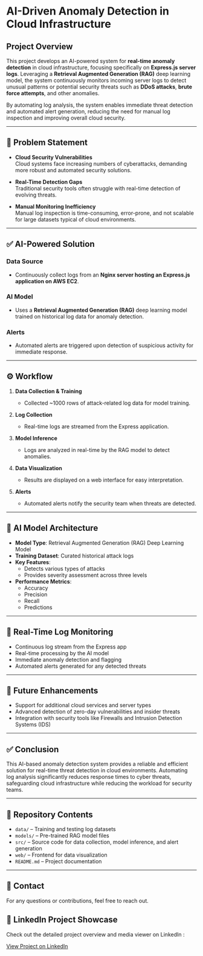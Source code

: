 # AI-Driven Anomaly Detection in Cloud Infrastructure

## Project Overview
This project develops an AI-powered system for **real-time anomaly detection** in cloud infrastructure, focusing specifically on **Express.js server logs**. Leveraging a **Retrieval Augmented Generation (RAG)** deep learning model, the system continuously monitors incoming server logs to detect unusual patterns or potential security threats such as **DDoS attacks**, **brute force attempts**, and other anomalies.

By automating log analysis, the system enables immediate threat detection and automated alert generation, reducing the need for manual log inspection and improving overall cloud security.

---

## 🚨 Problem Statement

- **Cloud Security Vulnerabilities**  
  Cloud systems face increasing numbers of cyberattacks, demanding more robust and automated security solutions.

- **Real-Time Detection Gaps**  
  Traditional security tools often struggle with real-time detection of evolving threats.

- **Manual Monitoring Inefficiency**  
  Manual log inspection is time-consuming, error-prone, and not scalable for large datasets typical of cloud environments.

---

## ✅ AI-Powered Solution

### Data Source  
- Continuously collect logs from an **Nginx server hosting an Express.js application on AWS EC2**.

### AI Model  
- Uses a **Retrieval Augmented Generation (RAG)** deep learning model trained on historical log data for anomaly detection.

### Alerts  
- Automated alerts are triggered upon detection of suspicious activity for immediate response.

---

## ⚙️ Workflow

1. **Data Collection & Training**  
   - Collected ~1000 rows of attack-related log data for model training.

2. **Log Collection**  
   - Real-time logs are streamed from the Express application.

3. **Model Inference**  
   - Logs are analyzed in real-time by the RAG model to detect anomalies.

4. **Data Visualization**  
   - Results are displayed on a web interface for easy interpretation.

5. **Alerts**  
   - Automated alerts notify the security team when threats are detected.

---

## 🧱 AI Model Architecture

- **Model Type**: Retrieval Augmented Generation (RAG) Deep Learning Model  
- **Training Dataset**: Curated historical attack logs  
- **Key Features**:
    - Detects various types of attacks  
    - Provides severity assessment across three levels  
- **Performance Metrics**:
    - Accuracy  
    - Precision  
    - Recall  
    - Predictions

---

## 🚀 Real-Time Log Monitoring

- Continuous log stream from the Express app
- Real-time processing by the AI model
- Immediate anomaly detection and flagging
- Automated alerts generated for any detected threats

---

## 🌟 Future Enhancements

- Support for additional cloud services and server types  
- Advanced detection of zero-day vulnerabilities and insider threats  
- Integration with security tools like Firewalls and Intrusion Detection Systems (IDS)

---

## ✅ Conclusion

This AI-based anomaly detection system provides a reliable and efficient solution for real-time threat detection in cloud environments. Automating log analysis significantly reduces response times to cyber threats, safeguarding cloud infrastructure while reducing the workload for security teams.

---

## 📁 Repository Contents

- `data/` – Training and testing log datasets  
- `models/` – Pre-trained RAG model files  
- `src/` – Source code for data collection, model inference, and alert generation  
- `web/` – Frontend for data visualization  
- `README.md` – Project documentation  

---

## 📧 Contact

For any questions or contributions, feel free to reach out.

## 🔗 LinkedIn Project Showcase

Check out the detailed project overview and media viewer on LinkedIn :

[View Project on LinkedIn](https://www.linkedin.com/in/saksham-malhotra-27tech/details/projects/1746025144555/single-media-viewer/?profileId=ACoAAD3kOucBw186Q423qDnAo1IIE5D-Y_9hLmo) 
